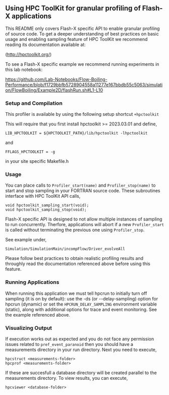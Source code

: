 ## Using HPC ToolKit for granular profiling of Flash-X applications

This README only covers Flash-X specific API to enable granular
profiling of source code. To get a deeper understanding of best
practices on basic usage and enabling sampling feature of HPC
ToolKit we recommend reading its documentation available at:

(http://hpctoolkit.org/)

To see a Flash-X specific example we recommend running experiments
in this lab notebook:

https://github.com/Lab-Notebooks/Flow-Boiling-Performance/blob/f1729bbfb5728904558a11277e167bbdb55c5063/simulation/FlowBoiling/Example2D/flashRun.sh#L1-L10

### Setup and Compilation

This profiler is available by using the following setup shortcut `+hpctoolkit`

This will require that you first install hpctoolkit >= 2023.03.01
and define,

```
LIB_HPCTOOLKIT = ${HPCTOOLKIT_PATH}/lib/hpctoolkit -lhpctoolkit
```

and

```
FFLAGS_HPCTOOLKIT = -g
```

in your site specific Makefile.h

### Usage

You can place calls to `Profiler_start(name)` and `Profiler_stop(name)`
to start and stop sampling in your FORTRAN source code. These subroutines
interface with HPC ToolKit API calls,

```
void hpctoolkit_sampling_start(void);
void hpctoolkit_sampling_stop(void);
```

Flash-X specific API is designed to not allow multiple instances of
sampling to run concurrently. Therfore, applications will abort if a
new  `Profiler_start` is called without terminating the previous one
using `Profiler_stop`.

See example under,

```
Simulation/SimulationMain/incompFlow/Driver_evolveAll
```

Please follow best practices to obtain realistic profiling results and
throughly read the documentation referenced above before using this
feature.

### Running Applications

When running this application we must tell hpcrun to initially turn
off sampling (it is on by default): use the -ds (or --delay-sampling)
option for hpcrun (dynamic) or set the `HPCRUN_DELAY_SAMPLING`
environment variable (static), along with additional options for trace
and event monitoring. See the example referenced above.

### Visualizing Output

If execution works out as expected and you do not face any permission
issues related to `pref_event_paranoid` then you should have a measurements
directory in your run directory. Next you need to execute,

```
hpcstruct <measurements-folder>
hpcprof <measurements-folder>
```

If these are succesfull a database directory will be created parallel to the 
measurements directory. To view results, you can execute,

```
hpcviewer <database-folder>
```
